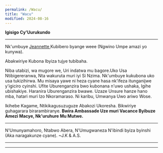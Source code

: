 ```yaml
---
permalink: /Wacu/
title: "Wacu"
modified: 2024-08-16
---
```





<b> Igisigo Cy'Uurukundo </b>


<hr style="height:2px;border-width:0;color:gray;background-color:gray">


Nk'umbuye <a href=" https://www.youtube.com/shorts/mBl69K4mNIo "> Jeannette  </a> Kubibero byange weee (Ngwino Umpe amazi yo kunywa).


Abakwiriye Kubona Ibyiza tujye tubibaha. 


Niba utabizi, wa mugore we, Uri indatwa mu bagore.Uko Usa Ntibigereranwa, Nta wakuruta muri iyi Si Nzima. Nk'umbuye kukubona uko usa tukizihirwa. Mu misaya yawe ni heza cyane hasa nk'ifeza itunganijwe y'igiciro cyinshi. Ufite Uburenganzira bwo kubonana n'uwo ushaka, Igihe ubishakiye. Haranira Uburenganzira bwawe. Uzaze Unsure hanze hano mba, hatari muri Izo Nkoramaraso. Ni karibu, Umwanya Uwo ariwo Wose.


Ikihebe Kagame, Ntikikagusuzuguze Abakozi Ukoresha. Bikwiriye guhagarara birarambiranye. <b> Bwira Ambassade Uze muri Vacance Byibuze Amezi Macye, Nk'uruhure Mu Mutwe. </b>


<hr style="height:2px;border-width:0;color:gray;background-color:gray">


N'Umunyamahoro, Ntabwo Abera, N'Umugwaneza N'ibindi byiza byinshi (Aka naragakunze cyane). ~J.K & A.S.


<hr style="height:2px;border-width:0;color:gray;background-color:gray">


<hr style="height:2px;border-width:0;color:gray;background-color:gray">













